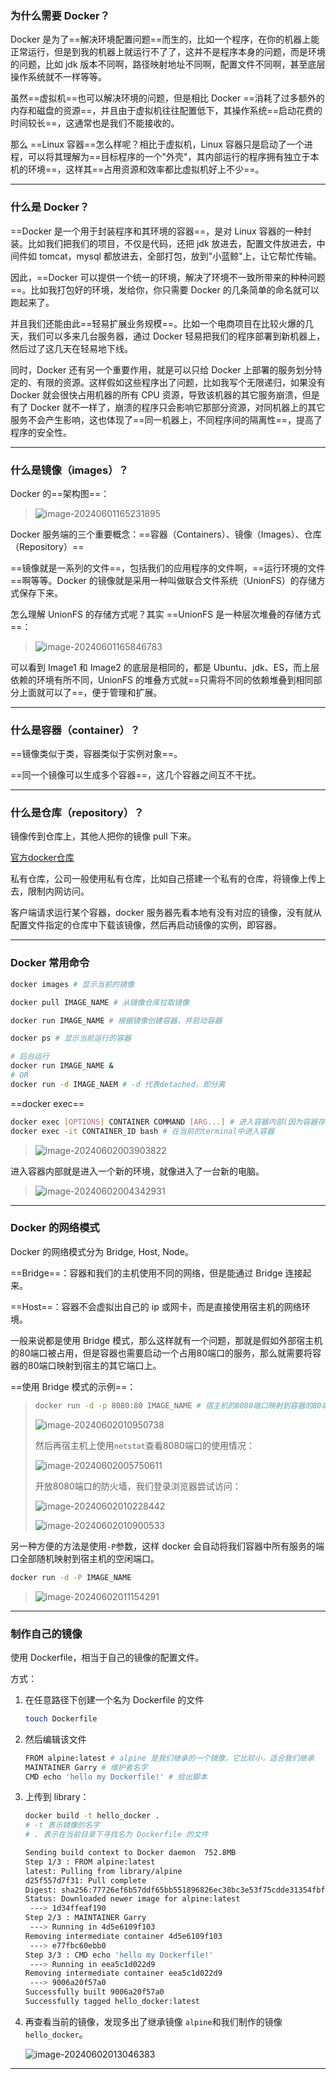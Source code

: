### 为什么需要 Docker？

Docker 是为了==解决环境配置问题==而生的，比如一个程序，在你的机器上能正常运行，但是到我的机器上就运行不了了，这并不是程序本身的问题，而是环境的问题，比如 jdk 版本不同啊，路径映射地址不同啊，配置文件不同啊，甚至底层操作系统就不一样等等。

虽然==虚拟机==也可以解决环境的问题，但是相比 Docker ==消耗了过多额外的内存和磁盘的资源==，并且由于虚拟机往往配置低下，其操作系统==启动花费的时间较长==，这通常也是我们不能接收的。

那么 ==Linux 容器==怎么样呢？相比于虚拟机，Linux 容器只是启动了一个进程，可以将其理解为==目标程序的一个"外壳"，其内部运行的程序拥有独立于本机的环境==，这样其==占用资源和效率都比虚拟机好上不少==。

---



### 什么是 Docker？

==Docker 是一个用于封装程序和其环境的容器==，是对 Linux 容器的一种封装。比如我们把我们的项目，不仅是代码，还把 jdk 放进去，配置文件放进去，中间件如 tomcat，mysql 都放进去，全部打包，放到"小蓝鲸"上，让它帮忙传输。

因此，==Docker 可以提供一个统一的环境，解决了环境不一致所带来的种种问题==。比如我打包好的环境，发给你，你只需要 Docker 的几条简单的命名就可以跑起来了。

并且我们还能由此==轻易扩展业务规模==。比如一个电商项目在比较火爆的几天，我们可以多来几台服务器，通过 Docker 轻易把我们的程序部署到新机器上，然后过了这几天在轻易地下线。

同时，Docker 还有另一个重要作用，就是可以只给 Docker 上部署的服务划分特定的、有限的资源。这样假如这些程序出了问题，比如我写个无限递归，如果没有 Docker 就会很快占用机器的所有 CPU 资源，导致该机器的其它服务崩溃，但是有了 Docker 就不一样了，崩溃的程序只会影响它那部分资源，对同机器上的其它服务不会产生影响，这也体现了==同一机器上，不同程序间的隔离性==，提高了程序的安全性。

---



### 什么是镜像（images）？

Docker 的==架构图==：

> ![image-20240601165231895](docker.assets/image-20240601165231895.png)

Docker 服务端的三个重要概念：==容器（Containers）、镜像（Images）、仓库（Repository）==

==镜像就是一系列的文件==，包括我们的应用程序的文件啊，==运行环境的文件==啊等等。Docker 的镜像就是采用一种叫做联合文件系统（UnionFS）的存储方式保存下来。

怎么理解 UnionFS 的存储方式呢？其实 ==UnionFS 是一种层次堆叠的存储方式==：

> ![image-20240601165846783](docker.assets/image-20240601165846783.png)

可以看到 Image1 和 Image2 的底层是相同的，都是 Ubuntu、jdk、ES，而上层依赖的环境有所不同，UnionFS 的堆叠方式就==只需将不同的依赖堆叠到相同部分上面就可以了==，便于管理和扩展。

---



### 什么是容器（container）？

==镜像类似于类，容器类似于实例对象==。

==同一个镜像可以生成多个容器==，这几个容器之间互不干扰。

---



### 什么是仓库（repository）？

镜像传到仓库上，其他人把你的镜像 pull 下来。

[官方docker仓库](hub.docker.com)

私有仓库，公司一般使用私有仓库，比如自己搭建一个私有的仓库，将镜像上传上去，限制内网访问。

客户端请求运行某个容器，docker 服务器先看本地有没有对应的镜像，没有就从配置文件指定的仓库中下载该镜像，然后再启动镜像的实例，即容器。

---



### Docker 常用命令

```bash
docker images # 显示当前的镜像

docker pull IMAGE_NAME # 从镜像仓库拉取镜像

docker run IMAGE_NAME # 根据镜像创建容器，并启动容器

docker ps # 显示当前运行的容器

# 后台运行
docker run IMAGE_NAME &
# OR
docker run -d IMAGE_NAEM # -d 代表detached，即分离
```

==docker exec==

```bash
docker exec [OPTIONS] CONTAINER COMMAND [ARG...] # 进入容器内部(因为容器存在于一个独立于我们的操作系统的环境下)
docker exec -it CONTAINER_ID bash # 在当前的terminal中进入容器
```

> ![image-20240602003903822](docker.assets/image-20240602003903822.png)

进入容器内部就是进入一个新的环境，就像进入了一台新的电脑。

> ![image-20240602004342931](docker.assets/image-20240602004342931.png)

----



### Docker 的网络模式

Docker 的网络模式分为 Bridge, Host, Node。

==Bridge==：容器和我们的主机使用不同的网络，但是能通过 Bridge 连接起来。

==Host==：容器不会虚拟出自己的 ip 或网卡，而是直接使用宿主机的网络环境。

一般来说都是使用 Bridge 模式，那么这样就有一个问题，那就是假如外部宿主机的80端口被占用，但是容器也需要启动一个占用80端口的服务，那么就需要将容器的80端口映射到宿主的其它端口上。

==使用 Bridge 模式的示例==：

> ```bash
> docker run -d -p 8080:80 IMAGE_NAME # 宿主机的8080端口映射到容器的80端口
> ```
>
> ![image-20240602010950738](docker.assets/image-20240602010950738.png)
>
> 然后再宿主机上使用`netstat`查看8080端口的使用情况：
>
> ![image-20240602005750611](docker.assets/image-20240602005750611.png)
>
> 开放8080端口的防火墙，我们登录浏览器尝试访问：
>
> ![image-20240602010228442](docker.assets/image-20240602010228442.png)
>
> ![image-20240602010900533](docker.assets/image-20240602010900533.png)

另一种方便的方法是使用`-P`参数，这样 docker 会自动将我们容器中所有服务的端口全部随机映射到宿主机的空闲端口。

```bash
docker run -d -P IMAGE_NAME
```

> ![image-20240602011154291](docker.assets/image-20240602011154291.png)

---



### 制作自己的镜像

使用 Dockerfile，相当于自己的镜像的配置文件。

方式：

1. 在任意路径下创建一个名为 Dockerfile 的文件

	```bash
	touch Dockerfile
	```

2. 然后编辑该文件

	```bash
	FROM alpine:latest # alpine 是我们继承的一个镜像，它比较小，适合我们继承
	MAINTAINER Garry # 维护者名字
	CMD echo 'hello my Dockerfile!' # 给出脚本
	```

3. 上传到 library：

	```bash
	docker build -t hello_docker .
	# -t 表示镜像的名字
	# . 表示在当前目录下寻找名为 Dockerfile 的文件
	
	Sending build context to Docker daemon  752.8MB
	Step 1/3 : FROM alpine:latest
	latest: Pulling from library/alpine
	d25f557d7f31: Pull complete 
	Digest: sha256:77726ef6b57ddf65bb551896826ec38bc3e53f75cdde31354fbffb4f25238ebd
	Status: Downloaded newer image for alpine:latest
	 ---> 1d34ffeaf190
	Step 2/3 : MAINTAINER Garry
	 ---> Running in 4d5e6109f103
	Removing intermediate container 4d5e6109f103
	 ---> e77fbc60ebb0
	Step 3/3 : CMD echo 'hello my Dockerfile!'
	 ---> Running in eea5c1d022d9
	Removing intermediate container eea5c1d022d9
	 ---> 9006a20f57a0
	Successfully built 9006a20f57a0
	Successfully tagged hello_docker:latest
	```

4. 再查看当前的镜像，发现多出了继承镜像 `alpine`和我们制作的镜像`hello_docker`。

	![image-20240602013046383](docker.assets/image-20240602013046383.png)


---



